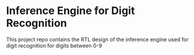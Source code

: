 # Inference Engine for Digit Recognition
This project repo contains the RTL design of the inference engine used for digit recognition for digits between 0-9
